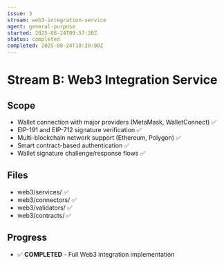 ```yaml
---
issue: 3
stream: web3-integration-service
agent: general-purpose
started: 2025-08-24T09:57:20Z
status: completed
completed: 2025-08-24T10:30:00Z
---
```


# Stream B: Web3 Integration Service

## Scope
- Wallet connection with major providers (MetaMask, WalletConnect) ✅
- EIP-191 and EIP-712 signature verification ✅
- Multi-blockchain network support (Ethereum, Polygon) ✅
- Smart contract-based authentication ✅
- Wallet signature challenge/response flows ✅

## Files
- web3/services/ ✅
- web3/connectors/ ✅
- web3/validators/ ✅
- web3/contracts/ ✅

## Progress
- ✅ **COMPLETED** - Full Web3 integration implementation